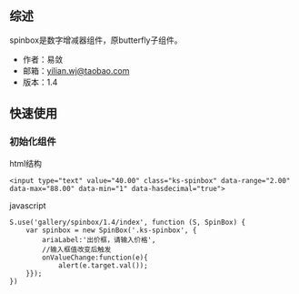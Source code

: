 ## 综述

spinbox是数字增减器组件，原butterfly子组件。

* 作者：易敛
* 邮箱：yilian.wj@taobao.com
* 版本：1.4

## 快速使用

### 初始化组件

html结构

    <input type="text" value="40.00" class="ks-spinbox" data-range="2.00" data-max="88.00" data-min="1" data-hasdecimal="true">

javascript

    S.use('gallery/spinbox/1.4/index', function (S, SpinBox) {
        var spinbox = new SpinBox('.ks-spinbox', {
            ariaLabel:'出价框，请输入价格',
            //输入框值改变后触发
            onValueChange:function(e){
                alert(e.target.val());
        }});
    })
